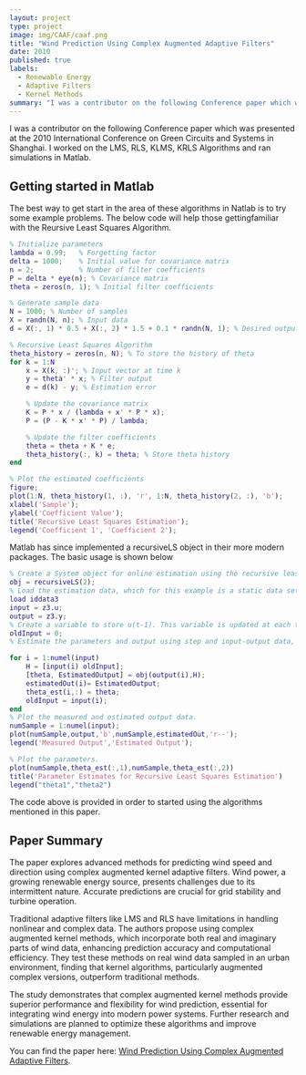 ```yaml
---
layout: project
type: project
image: img/CAAF/caaf.png
title: "Wind Prediction Using Complex Augmented Adaptive Filters"
date: 2010
published: true
labels:
  - Renewable Energy
  - Adaptive Filters
  - Kernel Methods
summary: "I was a contributor on the following Conference paper which was presented at the 2010 International Conference on Green Circuits and Systems in Shanghai. I worked on the LMS, RLS, KLMS, KRLS Algorithms and ran simulations in Matlab."
---
```


I was a contributor on the following Conference paper which was presented at the 2010 International Conference on Green Circuits and Systems in Shanghai. I worked on the LMS, RLS, KLMS, KRLS Algorithms and ran simulations in Matlab.

## Getting started in Matlab
The best way to get start in the area of these algorithms in Natlab is to try some example problems. The below code will help those gettingfamiliar with the Reursive Least Squares Algorithm.

```matlab
% Initialize parameters
lambda = 0.99;   % Forgetting factor
delta = 1000;    % Initial value for covariance matrix
n = 2;           % Number of filter coefficients
P = delta * eye(n); % Covariance matrix
theta = zeros(n, 1); % Initial filter coefficients

% Generate sample data
N = 1000; % Number of samples
X = randn(N, n); % Input data
d = X(:, 1) * 0.5 + X(:, 2) * 1.5 + 0.1 * randn(N, 1); % Desired output

% Recursive Least Squares Algorithm
theta_history = zeros(n, N); % To store the history of theta
for k = 1:N
    x = X(k, :)'; % Input vector at time k
    y = theta' * x; % Filter output
    e = d(k) - y; % Estimation error

    % Update the covariance matrix
    K = P * x / (lambda + x' * P * x);
    P = (P - K * x' * P) / lambda;

    % Update the filter coefficients
    theta = theta + K * e;
    theta_history(:, k) = theta; % Store theta history
end

% Plot the estimated coefficients
figure;
plot(1:N, theta_history(1, :), 'r', 1:N, theta_history(2, :), 'b');
xlabel('Sample');
ylabel('Coefficient Value');
title('Recursive Least Squares Estimation');
legend('Coefficient 1', 'Coefficient 2');
```

Matlab has since implemented a recursiveLS object in their more modern packages. The basic usage  is shown below
```matlab
% Create a System object for online estimation using the recursive least squares algorithm.
obj = recursiveLS(2);
% Load the estimation data, which for this example is a static data set.
load iddata3
input = z3.u;
output = z3.y;
% Create a variable to store u(t-1). This variable is updated at each time step.
oldInput = 0;
% Estimate the parameters and output using step and input-output data, maintaining the current regressor pair in H. Invoke the step function implicitly by calling the obj system object with input arguments.

for i = 1:numel(input)
    H = [input(i) oldInput];
    [theta, EstimatedOutput] = obj(output(i),H);
    estimatedOut(i)= EstimatedOutput;
    theta_est(i,:) = theta;
    oldInput = input(i);
end
% Plot the measured and estimated output data.
numSample = 1:numel(input);
plot(numSample,output,'b',numSample,estimatedOut,'r--');
legend('Measured Output','Estimated Output');

% Plot the parameters.
plot(numSample,theta_est(:,1),numSample,theta_est(:,2))
title('Parameter Estimates for Recursive Least Squares Estimation')
legend("theta1","theta2")
```
The code above is provided in order to started using the algorithms mentioned in this paper.

## Paper Summary

The paper explores advanced methods for predicting wind speed and direction using complex augmented kernel adaptive filters. Wind power, a growing renewable energy source, presents challenges due to its intermittent nature. Accurate predictions are crucial for grid stability and turbine operation.

Traditional adaptive filters like LMS and RLS have limitations in handling nonlinear and complex data. The authors propose using complex augmented kernel methods, which incorporate both real and imaginary parts of wind data, enhancing prediction accuracy and computational efficiency. They test these methods on real wind data sampled in an urban environment, finding that kernel algorithms, particularly augmented complex versions, outperform traditional methods.

The study demonstrates that complex augmented kernel methods provide superior performance and flexibility for wind prediction, essential for integrating wind energy into modern power systems. Further research and simulations are planned to optimize these algorithms and improve renewable energy management.

You can find the paper here: [Wind Prediction Using Complex Augmented Adaptive Filters](https://ieeexplore.ieee.org/document/5543100).
